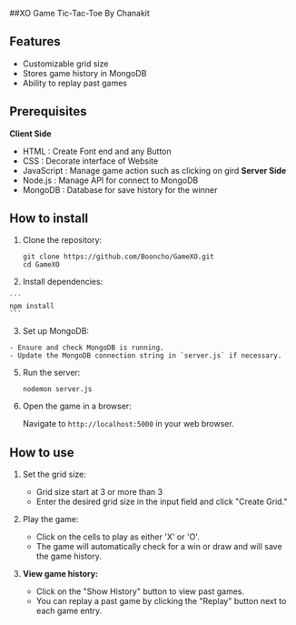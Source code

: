 ##XO Game Tic-Tac-Toe By Chanakit 

## Features
- Customizable grid size
- Stores game history in MongoDB
- Ability to replay past games

## Prerequisites
  **Client Side**
- HTML : Create Font end and any Button
- CSS : Decorate interface of Website
- JavaScript : Manage game action such as clicking on gird 
  **Server Side**
- Node.js : Manage API for connect to MongoDB 
- MongoDB : Database for save history for the winner

## How to install 
1. Clone the repository:
    ```
    git clone https://github.com/Booncho/GameXO.git
    cd GameXO
    ```
  2. Install dependencies:

    ```
    npm install
    ```
  3. Set up MongoDB:
     
    - Ensure and check MongoDB is running.
    - Update the MongoDB connection string in `server.js` if necessary.

5. Run the server:

    ```
    nodemon server.js
    ```

6. Open the game in a browser:

    Navigate to `http://localhost:5000` in your web browser.
## How to use 
1. Set the grid size:

    - Grid size start at 3 or more than 3 
    - Enter the desired grid size in the input field and click "Create Grid."
    
2. Play the game:

    - Click on the cells to play as either 'X' or 'O'.
    - The game will automatically check for a win or draw and will save the game history.

3. **View game history:**

    - Click on the "Show History" button to view past games.
    - You can replay a past game by clicking the "Replay" button next to each game entry.

